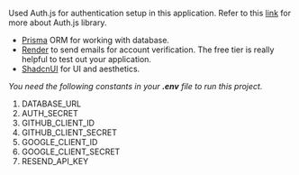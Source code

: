 Used Auth.js for authentication setup in this application.
Refer to this [link](https://authjs.dev/) for more about Auth.js library.

- [Prisma](https://www.prisma.io/) ORM for working with database.
- [Render](https://render.com/) to send emails for account verification. The free tier is really helpful to test out your application.
- [ShadcnUI](https://ui.shadcn.com/) for UI and aesthetics.

_You need the following constants in your **.env** file to run this project._

1. DATABASE_URL
2. AUTH_SECRET
3. GITHUB_CLIENT_ID
4. GITHUB_CLIENT_SECRET
5. GOOGLE_CLIENT_ID
6. GOOGLE_CLIENT_SECRET
7. RESEND_API_KEY
